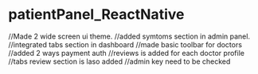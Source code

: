 # patientPanel_ReactNative
//Made 2 wide screen ui theme.
//added symtoms section in admin panel.
//integrated tabs section in dashboard
//made basic toolbar for doctors
//added 2 ways payment auth
//reviews is added for each doctor profile
//tabs review section is laso added
//admin key need to be checked
